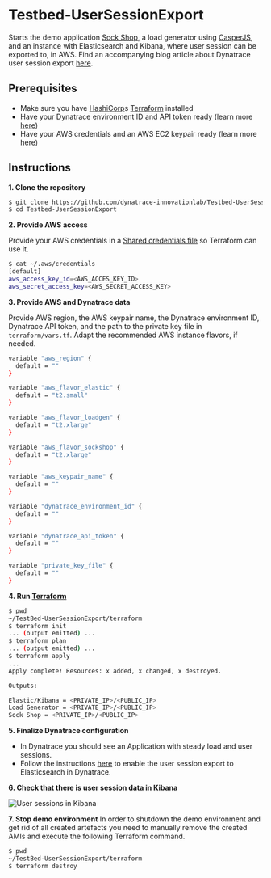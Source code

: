 # Testbed-UserSessionExport
Starts the demo application [Sock Shop](https://microservices-demo.github.io/), a load generator using [CasperJS](http://casperjs.org), and an instance with Elasticsearch and Kibana, where user session can be exported to, in AWS. Find an accompanying blog article about Dynatrace user session export [here][1].

## Prerequisites
* Make sure you have [HashiCorp](http://www.hashicorp.com)s [Terraform](http://www.terraform.io) installed
* Have your Dynatrace environment ID and API token ready (learn more [here](https://www.dynatrace.com/support/help/get-started/introduction/why-do-i-need-an-access-token-and-an-environment-id/?_ga=2.98498396.219005478.1522220422-2076053113.1510299770))
* Have your AWS credentials and an AWS EC2 keypair ready (learn more [here](https://docs.aws.amazon.com/general/latest/gr/aws-sec-cred-types.html#access-keys-and-secret-access-keys))

## Instructions
**1. Clone the repository**

```sh
$ git clone https://github.com/dynatrace-innovationlab/Testbed-UserSessionExport
$ cd Testbed-UserSessionExport
```

**2. Provide AWS access**

Provide your AWS credentials in a [Shared credentials file](https://www.terraform.io/docs/providers/aws/index.html#shared-credentials-file) so Terraform can use it.

```sh
$ cat ~/.aws/credentials
[default]
aws_access_key_id=<AWS_ACCES_KEY_ID>
aws_secret_access_key=<AWS_SECRET_ACCESS_KEY>
```

**3. Provide AWS and Dynatrace data**

Provide AWS region, the AWS keypair name, the Dynatrace environment ID, Dynatrace API token, and the path to the private key file in `terraform/vars.tf`. Adapt the recommended AWS instance flavors, if needed.

```sh
variable "aws_region" {
  default = ""
}

variable "aws_flavor_elastic" {
  default = "t2.small"
}

variable "aws_flavor_loadgen" {
  default = "t2.xlarge"
}

variable "aws_flavor_sockshop" {
  default = "t2.xlarge"
}

variable "aws_keypair_name" {
  default = ""
}

variable "dynatrace_environment_id" {
  default = ""
}

variable "dynatrace_api_token" {
  default = ""
}

variable "private_key_file" {
  default = ""
}
```

**4. Run [Terraform](http://www.terraform.io)**

```sh
$ pwd
~/TestBed-UserSessionExport/terraform
$ terraform init
... (output emitted) ...
$ terraform plan
... (output emitted) ...
$ terraform apply
...
Apply complete! Resources: x added, x changed, x destroyed.

Outputs:

Elastic/Kibana = <PRIVATE_IP>/<PUBLIC_IP>
Load Generator = <PRIVATE_IP>/<PUBLIC_IP>
Sock Shop = <PRIVATE_IP>/<PUBLIC_IP>
```

**5. Finalize Dynatrace configuration**

* In Dynatrace you should see an Application with steady load and user sessions.
* Follow the instructions [here][1] to enable the user session export to Elasticsearch in Dynatrace.

**6. Check that there is user session data in Kibana**

![User sessions in Kibana](https://github.com/dynatrace-innovationlab/Testbed-UserSessionExport/raw/master/kibanaUserSessions.png)

**7. Stop demo environment**
In order to shutdown the demo environment and get rid of all created artefacts you need to manually remove the created AMIs and execute the following Terraform command.

```sh
$ pwd
~/TestBed-UserSessionExport/terraform
$ terraform destroy
```

[1]: https://www.dynatrace.com/news/blog/export-dynatrace-user-session-data-use-3rd-party-systems/
